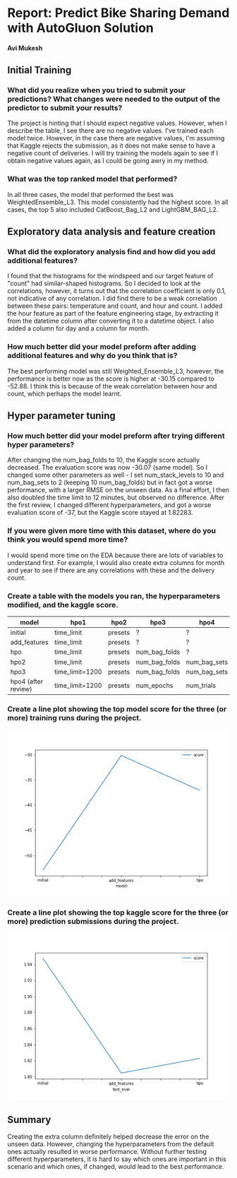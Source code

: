 # Report: Predict Bike Sharing Demand with AutoGluon Solution
#### Avi Mukesh

## Initial Training
### What did you realize when you tried to submit your predictions? What changes were needed to the output of the predictor to submit your results?
The project is hinting that I should expect negative values. However, when I describe the table, I see there are no negative values. I've trained each model twice. However, in the case there are negative values, I'm assuming that Kaggle rejects the submission, as it does not make sense to have a negative count of deliveries. I will try training the models again to see if I obtain negative values again, as I could be going awry in my method.

### What was the top ranked model that performed?
In all three cases, the model that performed the best was WeightedEnsemble_L3. This model consistently had the highest score. In all cases, the top 5 also included CatBoost_Bag_L2 and LightGBM_BAG_L2.

## Exploratory data analysis and feature creation
### What did the exploratory analysis find and how did you add additional features?
I found that the histograms for the windspeed and our target feature of "count" had similar-shaped histograms. So I decided to look at the correlations, however, it turns out that the correlation coefficient is only 0.1, not indicative of any correlation. I did find there to be a weak correlation between these pairs: temperature and count, and hour and count.
I added the hour feature as part of the feature engineering stage, by extracting it from the datetime column after converting it to a datetime object. I also added a column for day and a column for month.

### How much better did your model preform after adding additional features and why do you think that is?
The best performing model was still Weighted_Ensemble_L3, however, the performance is better now as the score is higher at -30.15 compared to -52.88. I think this is because of the weak correlation between hour and count, which perhaps the model learnt.

## Hyper parameter tuning
### How much better did your model preform after trying different hyper parameters?
After changing the num_bag_folds to 10, the Kaggle score actually decreased. The evaluation score was now -30.07 (same model). So I changed some other parameters as well - I set num_stack_levels to 10 and num_bag_sets to 2 (keeping 10 num_bag_folds) but in fact got a worse performance, with a larger RMSE on the unseen data. As a final effort, I then also doubled the time limit to 12 minutes, but observed no difference.
After the first review, I changed different hyperparameters, and got a worse evaluation score of -37, but the Kaggle score stayed at 1.82283.

### If you were given more time with this dataset, where do you think you would spend more time?
I would spend more time on the EDA because there are lots of variables to understand first. For example, I would also create extra columns for month and year to see if there are any correlations with these and the delivery count. 

### Create a table with the models you ran, the hyperparameters modified, and the kaggle score.
|model|hpo1|hpo2|hpo3|hpo4|hpo5|score|
|--|--|--|--|--|--|--|
|initial|time_limit|presets|?|?|?|1.9472|
|add_features|time_limit|presets|?|?|?|?|1.80457|
|hpo|time_limit|presets|num_bag_folds|?|?|?|1.80341|
|hpo2|time_limit|presets|num_bag_folds|num_bag_sets|num_stack_levels|?|1.8228|
|hpo3|time_limit=1200|presets|num_bag_folds|num_bag_sets|num_stack_levels|?|1.8228|
|hpo4 (after review)|time_limit=1200|presets|num_epochs|num_trials|scheduler|searcher|1.8228|


### Create a line plot showing the top model score for the three (or more) training runs during the project.


![model_train_score.png](img/model_train_score.png)

### Create a line plot showing the top kaggle score for the three (or more) prediction submissions during the project.


![model_test_score.png](img/model_test_score.png)

## Summary
Creating the extra column definitely helped decrease the error on the unseen data. However, changing the hyperparameters from the default ones actually resulted in worse performance. Without further testing different hyperparameters, it is hard to say which ones are important in this scenario and which ones, if changed, would lead to the best performance.
